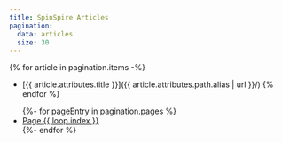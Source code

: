 ```yaml
---
title: SpinSpire Articles
pagination:
  data: articles
  size: 30
---
```


{% for article in pagination.items -%}
- [{{ article.attributes.title }}]({{ article.attributes.path.alias | url }}/)
{% endfor %}

<nav aria-label="Page navigation">
  <ul class="pagination">
  {%- for pageEntry in pagination.pages %}
    <li {% if page.url == pagination.hrefs[ loop.index0 ] %} aria-current="page" class="active page-item" {% endif %}    class="page-item">
      <a href="{{ pagination.hrefs[ loop.index0 ] | url }}" class="page-link">Page {{ loop.index }}</a>
    </li>
  {%- endfor %}
  </ul>
</nav>